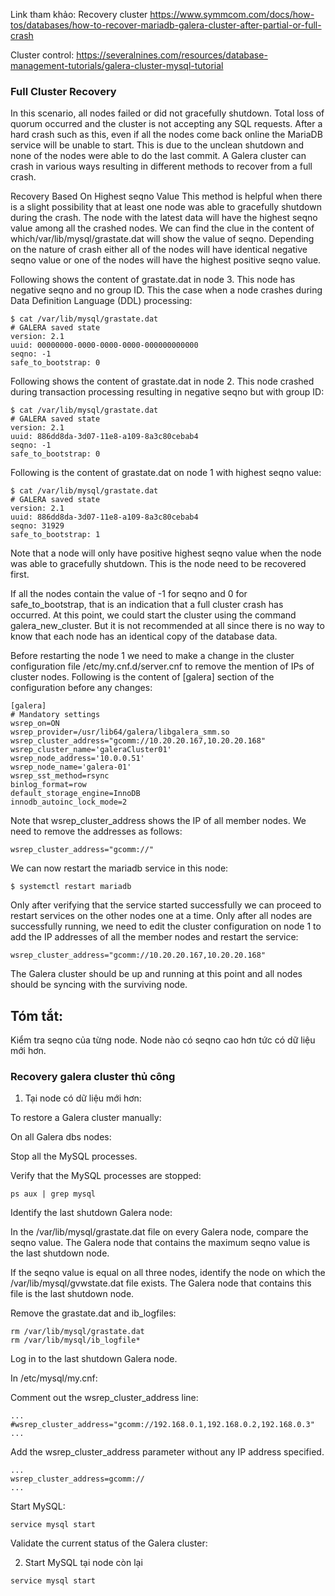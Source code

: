 Link tham khảo: Recovery cluster https://www.symmcom.com/docs/how-tos/databases/how-to-recover-mariadb-galera-cluster-after-partial-or-full-crash

Cluster control: https://severalnines.com/resources/database-management-tutorials/galera-cluster-mysql-tutorial

### Full Cluster Recovery 

In this scenario, all nodes failed or did not gracefully shutdown. Total loss of quorum occurred and the cluster is not accepting any SQL requests. After a hard crash such as this, even if all the nodes come back online the MariaDB service will be unable to start. This is due to the unclean shutdown and none of the nodes were able to do the last commit. A Galera cluster can crash in various ways resulting in different methods to recover from a full crash.  

Recovery Based On Highest seqno Value
This method is helpful when there is a slight possibility that at least one node was able to gracefully shutdown during the crash. The node with the latest data will have the highest seqno value among all the crashed nodes. We can find the clue in the content of which/var/lib/mysql/grastate.dat will show the value of seqno. Depending on the nature of crash either all of the nodes will have identical negative seqno value or one of the nodes will have the highest positive seqno value.

Following shows the content of grastate.dat in node 3. This node has negative seqno and no group ID. This the case when a node crashes during Data Definition Language (DDL) processing:

```
$ cat /var/lib/mysql/grastate.dat
# GALERA saved state
version: 2.1
uuid: 00000000-0000-0000-0000-000000000000
seqno: -1
safe_to_bootstrap: 0
```

Following shows the content of grastate.dat in node 2. This node crashed during transaction processing resulting in negative seqno but with group ID:

```
$ cat /var/lib/mysql/grastate.dat
# GALERA saved state
version: 2.1
uuid: 886dd8da-3d07-11e8-a109-8a3c80cebab4
seqno: -1
safe_to_bootstrap: 0
```

Following is the content of grastate.dat on node 1 with highest seqno value:

```
$ cat /var/lib/mysql/grastate.dat
# GALERA saved state
version: 2.1
uuid: 886dd8da-3d07-11e8-a109-8a3c80cebab4
seqno: 31929
safe_to_bootstrap: 1
```

Note that a node will only have positive highest seqno value when the node was able to gracefully shutdown. This is the node need to be recovered first.

If all the nodes contain the value of -1 for seqno and 0 for safe_to_bootstrap, that is an indication that a full cluster crash has occurred. At this point, we could start the cluster using the command galera_new_cluster. But it is not recommended at all since there is no way to know that each node has an identical copy of the database data. 

Before restarting the node 1 we need to make a change in the cluster configuration file /etc/my.cnf.d/server.cnf to remove the mention of IPs of cluster nodes. Following is the content of [galera] section of the configuration before any changes:

```
[galera]
# Mandatory settings
wsrep_on=ON
wsrep_provider=/usr/lib64/galera/libgalera_smm.so
wsrep_cluster_address="gcomm://10.20.20.167,10.20.20.168"
wsrep_cluster_name='galeraCluster01'
wsrep_node_address='10.0.0.51'
wsrep_node_name='galera-01'
wsrep_sst_method=rsync
binlog_format=row
default_storage_engine=InnoDB
innodb_autoinc_lock_mode=2
```

Note that wsrep_cluster_address shows the IP of all member nodes. We need to remove the addresses as follows:

```
wsrep_cluster_address="gcomm://"
```

We can now restart the mariadb service in this node:

```
$ systemctl restart mariadb
```

Only after verifying that the service started successfully we can proceed to restart services on the other nodes one at a time. Only after all nodes are successfully running, we need to edit the cluster configuration on node 1 to add the IP addresses of all the member nodes and restart the service:

```
wsrep_cluster_address="gcomm://10.20.20.167,10.20.20.168"
```

The Galera cluster should be up and running at this point and all nodes should be syncing with the surviving node.  


## Tóm tắt:

Kiểm tra seqno của từng node. Node nào có seqno cao hơn tức có dữ liệu mới hơn.

### Recovery galera cluster thủ công

1. Tại node có dữ liệu mới hơn:

To restore a Galera cluster manually:

On all Galera dbs nodes:

Stop all the MySQL processes.

Verify that the MySQL processes are stopped:

```
ps aux | grep mysql
```

Identify the last shutdown Galera node:

In the /var/lib/mysql/grastate.dat file on every Galera node, compare the seqno value. The Galera node that contains the maximum seqno value is the last shutdown node.

If the seqno value is equal on all three nodes, identify the node on which the /var/lib/mysql/gvwstate.dat file exists. The Galera node that contains this file is the last shutdown node.

Remove the grastate.dat and ib_logfiles:

```
rm /var/lib/mysql/grastate.dat
rm /var/lib/mysql/ib_logfile*
```

Log in to the last shutdown Galera node.

In /etc/mysql/my.cnf:

Comment out the wsrep_cluster_address line:

```
...
#wsrep_cluster_address="gcomm://192.168.0.1,192.168.0.2,192.168.0.3"
...
```
Add the wsrep_cluster_address parameter without any IP address specified.
```
...
wsrep_cluster_address=gcomm://
...
```

Start MySQL:

```
service mysql start
```

Validate the current status of the Galera cluster:

2. Start MySQL tại node còn lại

```
service mysql start
```


